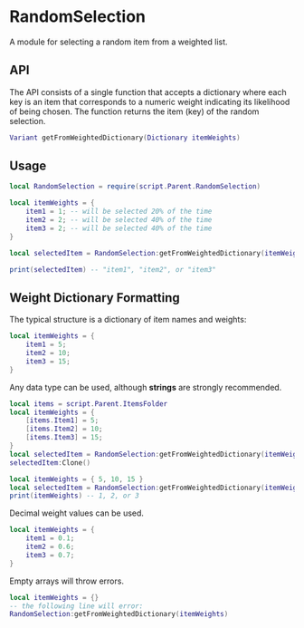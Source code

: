 # RandomSelection

A module for selecting a random item from a weighted list.

## API

The API consists of a single function that accepts a dictionary where each key is an item that corresponds to a numeric weight indicating its likelihood of being chosen. The function returns the item (key) of the random selection.

```lua
Variant getFromWeightedDictionary(Dictionary itemWeights)
```

## Usage

```lua
local RandomSelection = require(script.Parent.RandomSelection)

local itemWeights = {
	item1 = 1; -- will be selected 20% of the time
	item2 = 2; -- will be selected 40% of the time
	item3 = 2; -- will be selected 40% of the time
}

local selectedItem = RandomSelection:getFromWeightedDictionary(itemWeights)

print(selectedItem) -- "item1", "item2", or "item3"
```

## Weight Dictionary Formatting

The typical structure is a dictionary of item names and weights:
```lua
local itemWeights = {
	item1 = 5;
	item2 = 10;
	item3 = 15;
}
```

Any data type can be used, although **strings** are strongly recommended.

```lua
local items = script.Parent.ItemsFolder
local itemWeights = {
	[items.Item1] = 5;
	[items.Item2] = 10;
	[items.Item3] = 15;
}
local selectedItem = RandomSelection:getFromWeightedDictionary(itemWeights)
selectedItem:Clone()
```

```lua
local itemWeights = { 5, 10, 15 }
local selectedItem = RandomSelection:getFromWeightedDictionary(itemWeights)
print(itemWeights) -- 1, 2, or 3
```

Decimal weight values can be used.

```lua
local itemWeights = {
	item1 = 0.1;
	item2 = 0.6;
	item3 = 0.7;
}
```

Empty arrays will throw errors.

```lua
local itemWeights = {}
-- the following line will error:
RandomSelection:getFromWeightedDictionary(itemWeights)
```

